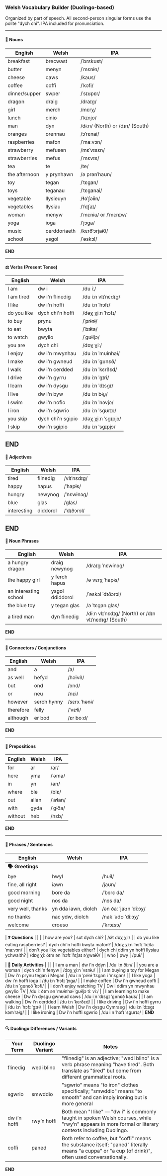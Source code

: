 ### Welsh Vocabulary Builder (Duolingo-based)

Organized by part of speech. All second-person singular forms use the polite "dych chi". IPA included for pronunciation.

---

#### 🐉 Nouns

| English       | Welsh        | IPA                             |
| ------------- | ------------ | ------------------------------- |
| breakfast     | brecwast     | /ˈbrɛkʊst/                      |
| butter        | menyn        | /ˈmɛnɨn/                        |
| cheese        | caws         | /kaʊs/                          |
| coffee        | coffi        | /ˈkɔfi/                         |
| dinner/supper | swper        | /ˈsɪʊpɛr/                       |
| dragon        | draig        | /draɪɡ/                         |
| girl          | merch        | /mɛrχ/                          |
| lunch         | cinio        | /ˈkɪnjo/                        |
| man           | dyn          | /dɨːn/ (North) or /dɪn/ (South) |
| oranges       | orennau      | /ɔˈrɛnai/                       |
| raspberries   | mafon        | /ˈmaːvɔn/                       |
| strawberry    | mefusen      | /mɛˈvɪsɛn/                      |
| strawberries  | mefus        | /ˈmɛvɪs/                        |
| tea           | te           | /te/                            |
| the afternoon | y prynhawn   | /ə prənˈhaʊn/                   |
| toy           | tegan        | /ˈtɛɡan/                        |
| toys          | teganau      | /ˈtɛɡanai/                      |
| vegetable     | llysieuyn    | /ɬəˈʃəɨɨn/                      |
| vegetables    | llysiau      | /ˈɦɪʃaɪ/                        |
| woman         | menyw        | /ˈmɛnɨu/ or /ˈmɛnɪw/            |
| yoga          | ioga         | /ˈjɔɡa/                         |
| music         | cerddoriaeth | /kɛrðˈɔrjaɨθ/                   |
| school        | ysgol        | /ˈəskɔl/                        |
**END**



---

#### ⚖️ Verbs (Present Tense)

| English     | Welsh              | IPA                  |
| ----------- | ------------------ | -------------------- |
| I am        | dw i               | /du iː/              |
| I am tired  | dw i'n flinedig    | /du iːn vlɪˈnɛdɪɡ/   |
| I like      | dw i'n hoffi       | /du iːn ˈhɔfɪ/       |
| do you like | dych chi'n hoffi   | /dəχ χiːn ˈhɔfɪ/     |
| to buy      | prynu              | /ˈprɨnɨ/             |
| to eat      | bwyta              | /ˈbɪɨta/             |
| to watch    | gwylio             | /ˈɡʊɨljɔ/            |
| you are     | dych chi           | /dɒχ χiː/            |
| I enjoy     | dw i'n mwynhau     | /du iːn ˈmʊɨnhaɨ/    |
| I make      | dw i'n gwneud      | /du iːn ˈɡʊnɛð/      |
| I walk      | dw i'n cerdded     | /du iːn ˈkɛrðɛd/     |
| I drive     | dw i'n gyrru       | /du iːn ˈɡɪrɨ/       |
| I learn     | dw i'n dysgu       | /du iːn ˈdɪsgɪ/      |
| I live      | dw i'n byw         | /du iːn bɨu̯/        |
| I swim      | dw i'n nofio       | /du iːn ˈnɔvjɔ/      |
| I iron      | dw i'n sgwrio      | /du iːn ˈsgʊrɪɔ/     |
| you skip    | dych chi'n sgipio  | /dəχ χiːn ˈsgɪpjɔ/   |
| I skip      | dw i'n sgipio      | /du iːn ˈsgɪpjɔ/     |
**END**
---

#### 🎨 Adjectives

| English    | Welsh      | IPA             |
| ---------- | ---------- | --------------- |
| tired      | flinedig   | /vlɪˈnɛdɪɡ/     |
| happy      | hapus      | /ˈhapɨs/         |
| hungry     | newynog    | /ˈnɛwɨnɔɡ/       |
| blue       | glas       | /ɡlas/           |
| interesting| diddorol   | /ˈdɪðɔrɔl/       |
**END**
---

#### 📐 Noun Phrases

| English                 | Welsh                        | IPA                                      |
|------------------------|------------------------------|------------------------------------------|
| a hungry dragon        | draig newynog                | /draɪɡ ˈnɛwɨnɔɡ/                         |
| the happy girl         | y ferch hapus                | /ə vɛrχ ˈhapɨs/                          |
| an interesting school  | ysgol ddiddorol              | /ˈəskɔl ˈdɪðɔrɔl/                        |
| the blue toy           | y tegan glas                 | /ə ˈtɛɡan ɡlas/                          |
| a tired man            | dyn flinedig                 | /dɨːn vlɪˈnɛdɪɡ/ (North) or /dɪn vlɪˈnɛdɪɡ/ (South) |
**END**

---

#### 🔗 Connectors / Conjunctions

| English   | Welsh       | IPA           |
| --------- | ----------- |---------------|
| and       | a           | /a/           |
| as well   | hefyd       | /həɨvð/       |
| but       | ond         | /ɔnd/         |
| or        | neu         | /nɛɨ/         |
| however   | serch hynny | /sɛrx ˈhənɨ/  |
| therefore | felly       | /ˈvɛɬi/       |
| although  | er bod      | /ɛr boːd/     |
**END**

---

#### 📍 Prepositions

| English | Welsh | IPA       |
|--------|--------|-----------|
| for     | ar    | /ar/      |
| here    | yma   | /ˈəma/    |
| in      | yn    | /ən/      |
| where   | ble   | /blɛ/     |
| out     | allan | /ˈaɬan/   |
| with    | gyda  | /ˈɡɨða/   |
| without | heb   | /hɛb/     |
**END**

---

#### 🧩 Phrases / Sentences

| English                           | Welsh                            | IPA                                      |
|-----------------------------------|----------------------------------|------------------------------------------|
| **🗣️ Greetings**                  |                                  |                                          |
| bye                               | hwyl                             | /huɨl/                                   |
| fine, all right                   | iawn                             | /jaʊn/                                   |
| good morning                      | bore da                          | /ˈbɔrɛ da/                               |
| good night                        | nos da                           | /nɔs da/                                 |
| very well, thanks                 | yn dda iawn, diolch              | /ən ðaː ˈjaʊn ˈdiːɔχ/                     |
| no thanks                         | nac ydw, diolch                  | /nak ˈədʊ ˈdiːɔχ/                         |
| welcome                           | croeso                           | /ˈkrɔɪsɔ/                                |

| **❓ Questions**                   |                                  |                                          |
| how are you?                      | sut dych chi?                    | /sɨt dɒχ χiː/                            |
| do you like eating raspberries?   | dych chi'n hoffi bwyta mafon?   | /dɒχ χiːn ˈhɔfɪ ˈbɪɨta ˈmaːvɔn/          |
| don't you like vegetables either? | dych chi ddim yn hoffi llysiau ychwaith? | /dɒχ χiː ðɪm ən ˈhɔfɪ ˈɦɪʃaɪ əˈχwaɨθ/ |
| who                               | pwy                              | /pʊɨ/                                    |

| **🧺 Daily Activities**           |                                  |                                          |
| I am a man                        | dw i'n ddyn                      | /du iːn ðɨːn/                            |
| you are a woman                   | dych chi'n fenyw                 | /dɒχ χiːn ˈvɛnɨu/                         |
| I am buying a toy for Megan       | Dw i'n prynu tegan i Megan       | /du iːn ˈprɨnɨ ˈtɛɡan i ˈmɛɡan/           |
| I like yoga                       | dw i'n hoffi ioga                | /du iːn ˈhɔfɪ ˈjɔɡa/                      |
| I make coffee                     | Dw i'n gwneud coffi              | /du iːn ˈɡʊnɛð ˈkɔfi/                     |
| I don't enjoy watching TV         | Dw i ddim yn mwynhau gwylio TV   | /du iː ðɪm ən ˈmʊɨnhaɨ ˈɡʊɨljɔ tiː viː/   |
| I am learning to make cheese      | Dw i'n dysgu gwneud caws         | /du iːn ˈdɪsgɪ ˈɡʊnɛð kaʊs/              |
| I am walking                      | Dw i'n cerdded                   | /du iːn ˈkɛrðɛd/                          |
| I like driving                    | Dw i'n hoffi gyrru               | /du iːn ˈhɔfɪ ˈɡɪrɨ/                      |
| I learn Welsh                     | Dw i'n dysgu Cymraeg             | /du iːn ˈdɪsgɪ kəmˈraɨɡ/                  |
| I like ironing                    | Dw i'n hoffi sgwrio              | /du iːn ˈhɔfɪ ˈsgʊrɪɔ/                    |
**END**


---

#### 🔍 Duolingo Differences / Variants

| Your Term         | Duolingo Variant   | Notes                                                                                                                                                      |
|-------------------|--------------------|------------------------------------------------------------------------------------------------------------------------------------------------------------|
| flinedig          | wedi blino         | "flinedig" is an adjective; "wedi blino" is a verb phrase meaning "have tired". Both translate as "tired" but come from different grammatical roots.      |
| sgwrio            | smwddio            | "sgwrio" means "to iron" clothes specifically; "smwddio" means "to smooth" and can imply ironing but is more general                                      |
| dw i’n hoffi      | rwy’n hoffi        | Both mean "I like" — "dw i" is commonly taught in spoken Welsh courses, while "rwy’n" appears in more formal or literary contexts including Duolingo.      |
| coffi             | paned              | Both refer to coffee, but "coffi" means the substance itself; "paned" literally means "a cuppa" or "a cup (of drink)", often used conversationally.         |
**END**
